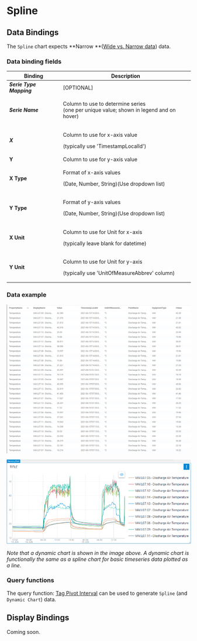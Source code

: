 # Spline

## Data Bindings

The `Spline` chart expects **Narrow **([Wide vs. Narrow data](../query-functions/overview/wide-vs.-narrow-data.md)) data.

### Data binding fields

| Binding                  | Description                                                                                       |
| ------------------------ | ------------------------------------------------------------------------------------------------- |
| _**Serie Type Mapping**_ | \[OPTIONAL]                                                                                       |
| _**Serie Name**_         | <p>Column to use to determine series <br>(one per unique value; shown in legend and on hover)</p> |
| _**X**_                  | <p>Column to use for x-axis value</p><p>(typically use 'TimestampLocalId')</p>                    |
| **Y**                    | Column to use for y-axis value                                                                    |
| **X Type**               | <p>Format of x-axis values</p><p>(Date, Number, String)(Use dropdown list)</p>                    |
| **Y Type**               | <p>Format of y-axis values</p><p>(Date, Number, String)(Use dropdown list)</p>                    |
| **X Unit**               | <p>Column to use for Unit for x-axis</p><p>(typically leave blank for datetime)</p>               |
| **Y Unit**               | <p>Column to use for Unit for y-axis</p><p>(typically use 'UnitOfMeasureAbbrev' column)</p>       |

### Data example

![Discharge Air Temperature for a selection of VAVs](<../.gitbook/assets/image (9).png>)

![](<../.gitbook/assets/image (2).png>)

_Note that a dynamic chart is shown in the image above. A dynamic chart is functionally the same as a spline chart for basic timeseries data plotted as a line._

### Query functions

The query function: [Tag Pivot Interval](../query-functions/tag-pivot-interval.md) can be used to generate `Spline` (and `Dynamic Chart`) data.

## Display Bindings

Coming soon.
